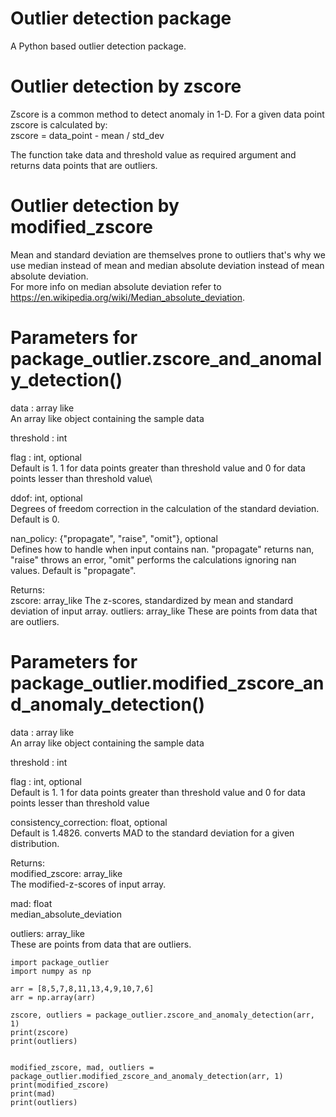 # Outlier detection package
A Python based outlier detection package.

# Outlier detection by zscore
Zscore is a common method to detect anomaly in 1-D.
For a given data point zscore is calculated by:\
zscore = data_point - mean / std_dev

The function take data and threshold value as required argument and returns data points that are outliers.

# Outlier detection by modified_zscore
Mean and standard deviation are themselves prone to outliers that's why we use median instead of mean and median absolute deviation instead of mean absolute deviation.\
For more info on median absolute deviation refer to https://en.wikipedia.org/wiki/Median_absolute_deviation.

# Parameters for package_outlier.zscore_and_anomaly_detection()
data : array like\
An array like object containing the sample data

threshold : int

flag : int, optional\
Default is 1. 1 for data points greater than threshold value and 0 for data points lesser than threshold value\

ddof: int, optional\
Degrees of freedom correction in the calculation of the standard deviation. Default is 0.

nan_policy: {"propagate", "raise", "omit"}, optional\
Defines how to handle when input contains nan. "propagate" returns nan, "raise" throws an error, "omit" performs the calculations ignoring nan values. Default is "propagate".

Returns:\
zscore: array_like
The z-scores, standardized by mean and standard deviation of input array.
outliers: array_like
These are points from data that are outliers.

# Parameters for package_outlier.modified_zscore_and_anomaly_detection()
data : array like\
An array like object containing the sample data

threshold : int

flag : int, optional\
Default is 1. 1 for data points greater than threshold value and 0 for data points lesser than threshold value

consistency_correction: float, optional\
Default is 1.4826. converts MAD to the standard deviation for a given distribution.

Returns:\
modified_zscore: array_like\
The modified-z-scores of input array.

mad: float\
median_absolute_deviation

outliers: array_like\
These are points from data that are outliers.

```
import package_outlier
import numpy as np

arr = [8,5,7,8,11,13,4,9,10,7,6]
arr = np.array(arr)

zscore, outliers = package_outlier.zscore_and_anomaly_detection(arr, 1)
print(zscore)
print(outliers)


modified_zscore, mad, outliers = package_outlier.modified_zscore_and_anomaly_detection(arr, 1)
print(modified_zscore)
print(mad)
print(outliers)

```

